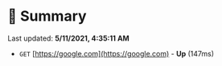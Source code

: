 # 📖 Summary
Last updated: **5/11/2021, 4:35:11 AM**

- `GET` [https://google.com](https://google.com) - **Up** (147ms)
